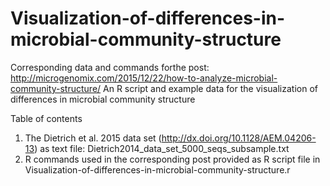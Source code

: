 # Visualization-of-differences-in-microbial-community-structure
Corresponding data and commands forthe post: http://microgenomix.com/2015/12/22/how-to-analyze-microbial-community-structure/
An R script and example data for the visualization of differences in microbial community structure

Table of contents

1) The Dietrich et al. 2015 data set (http://dx.doi.org/10.1128/AEM.04206-13) as text file: Dietrich2014_data_set_5000_seqs_subsample.txt
2) R commands used in the corresponding post provided as R script file in Visualization-of-differences-in-microbial-community-structure.r
